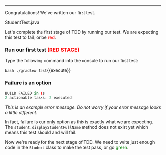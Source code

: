 ---

Congratulations! We've written our first test.

StudentTest.java

Let's complete the first stage of TDD by running our test. We are expecting this test to fail, or be <span style="color:red">red</span>.

### Run our first test <span style="color:red">(RED STAGE)</span>

Type the following command into the consule to run our first test:

`bash ./gradlew test`{{execute}}

### Failure is an option
```gradle
BUILD FAILED in 1s
2 actionable tasks: 2 executed
```

*This is an example error message. Do not worry if your error message looks a little different.*

In fact, failure is our only option as this is exactly what we are expecting. The `student.displayStudentFullName` method does not exist yet which means this test should and will fail.

Now we're ready for the next stage of TDD. We need to write just enough code in the `Student` class to make the test pass, or go <span style="color:green">green</span>.